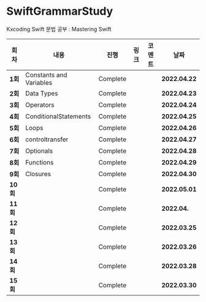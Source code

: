 # SwiftGrammarStudy
Kxcoding Swift 문법 공부 : Mastering Swift

| 회차    | 내용                                           | 진행 | 링크                                                         | 코멘트                                                  | 날짜           |
| ------- | ---------------------------------------------- | ---- | ------------------------------------------------------------ | ------------------------------------------------------- | -------------- |
| **1회** | Constants and Variables | Complete |  |  | **2022.04.22** |
| **2회** | Data Types | Complete |  |  | **2022.04.23** |
| **3회** | Operators | Complete |  |  | **2022.04.24** |
| **4회** | ConditionalStatements | Complete |  |  | **2022.04.25** |
| **5회** | Loops | Complete |  |  | **2022.04.26** |
| **6회** | controltransfer | Complete |  |  | **2022.04.27** |
| **7회** | Optionals | Complete |  |  | **2022.04.28** |
| **8회** | Functions | Complete |  |  | **2022.04.29** |
| **9회** | Closures | Complete |  |  | **2022.04.30** |
| **10회** |  | Complete |  |  | **2022.05.01** |
| **11회** |  | Complete |  |  | **2022.04.** |
| **12회** |  | Complete |  |  | **2022.03.25** |
| **13회** |  | Complete |  |  | **2022.03.26** |
| **14회** |  | Complete |  |  | **2022.03.28** |
| **15회** |  | Complete |  |  | **2022.03.30** |
